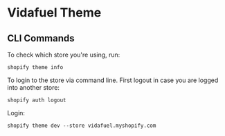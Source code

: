 # Vidafuel Theme

## CLI Commands

To check which store you're using, run:

```
shopify theme info
```


To login to the store via command line. First logout in case you are logged into another store:

```
shopify auth logout 
```

Login:

```
shopify theme dev --store vidafuel.myshopify.com
```
